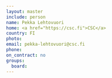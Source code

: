```yaml
---
layout: master
include: person
name: Pekka Lehtovuori
home: <a href="https://csc.fi">CSC</a>
country: FI
photo:
email: pekka-lehtovuori@csc.fi
phone:
on_contract: no
groups:
  board:
---
```

